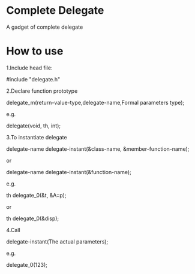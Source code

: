 Complete Delegate
=================

A gadget of complete delegate


How to use
=================

1.Include head file:

\#include "delegate.h"

2.Declare function prototype

delegate_m(return-value-type,delegate-name,Formal parameters type);

e.g.

delegate(void, th, int);


3.To instantiate delegate

delegate-name delegate-instant(&class-name, &member-function-name);

or

delegate-name delegate-instant(&function-name);

e.g.

th delegate_0(&t, &A::p);

or

th delegate_0(&disp);


4.Call

delegate-instant(The actual parameters);

e.g.

delegate_0(123);
